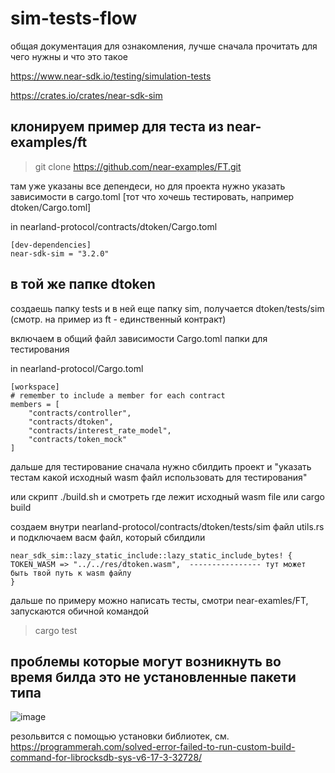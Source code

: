 # sim-tests-flow

общая документация для ознакомления, лучше сначала прочитать для чего нужны и что это такое


https://www.near-sdk.io/testing/simulation-tests

https://crates.io/crates/near-sdk-sim

## клонируем пример для теста из near-examples/ft

> git clone https://github.com/near-examples/FT.git

там уже указаны все депендеси, но для проекта нужно указать зависимости в cargo.toml [тот что хочешь тестировать, например dtoken/Cargo.toml]

in nearland-protocol/contracts/dtoken/Cargo.toml
```
[dev-dependencies]
near-sdk-sim = "3.2.0"
```

## в той же папке dtoken 
создаешь папку tests и в ней еще папку sim, получается dtoken/tests/sim 
(смотр. на пример из ft - единственный контракт)


включаем в общий файл зависимости Cargo.toml папки для тестирования

in nearland-protocol/Cargo.toml

```
[workspace]
# remember to include a member for each contract
members = [
    "contracts/controller",
    "contracts/dtoken",
    "contracts/interest_rate_model",
    "contracts/token_mock"
]
```

дальше для тестирование сначала нужно сбилдить проект и "указать тестам какой исходный wasm файл использовать для тестирования"

или скрипт ./build.sh и смотреть где лежит исходный wasm file
или cargo build

создаем внутри nearland-protocol/contracts/dtoken/tests/sim файл utils.rs  и подключаем васм файл, который сбилдили

```
near_sdk_sim::lazy_static_include::lazy_static_include_bytes! {
TOKEN_WASM => "../../res/dtoken.wasm",  ---------------- тут может быть твой путь к wasm файлу
}
```

дальше по примеру можно написать тесты, смотри near-examles/FT, запускаются обичной командой
> cargo test



## проблемы которые могут возникнуть во время билда это не установленные пакети типа 

![image](https://user-images.githubusercontent.com/97089150/152327929-3c4e0711-2970-4da3-8bcd-be2c920833d5.png)


резольвится с помощью установки библиотек, см. https://programmerah.com/solved-error-failed-to-run-custom-build-command-for-librocksdb-sys-v6-17-3-32728/






